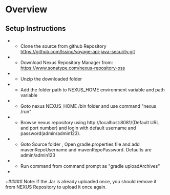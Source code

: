 # Overview

## Setup Instructions
 +  - Clone the source from github Repository https://github.com/lssinc/voyage-api-java-security.git
 +  - Download Nexus Repository Manager from: https://www.sonatype.com/nexus-repository-oss
 +  - Unzip the downloaded folder
 +  - Add the folder path to NEXUS_HOME environment variable and path variable
 +  - Goto nexus NEXUS_HOME /bin folder and use command "nexus /run"
 +  - Browse nexus repository using http://localhost:8081/(Default URL and port number) and login with default username and password(admin/admin123).
 +  - Goto Source folder , Open gradle.properties file and add mavenRepoUsername and mavenRepoPassword. Defaults are admin/admin123
 +  - Run command from command prompt as "gradle uploadArchives"
 +
 +##### Note: If the Jar is already uploaded once, you should remove it from NEXUS Repository to upload it once again.